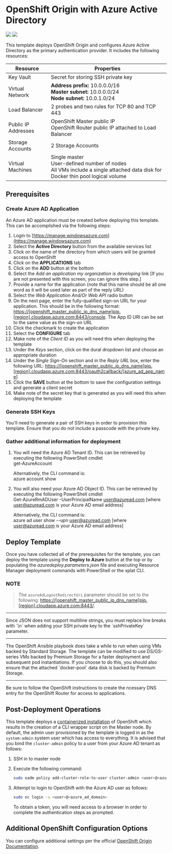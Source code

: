 # OpenShift Origin with Azure Active Directory

<a href="https://portal.azure.com/#create/Microsoft.Template/uri/https%3A%2F%2Fraw.githubusercontent.com%2Fanweiss%2Fazure-quickstart-templates%2Fopenshift-origin-rhel%2Fopenshift-origin-rhel%2Fazuredeploy.json" target="_blank"><img src="http://azuredeploy.net/deploybutton.png"/></a>
<a href="http://armviz.io/#/?load=https%3A%2F%2Fraw.githubusercontent.com%2Fanweiss%2Fazure-quickstart-templates%2Fopenshift-origin-rhel%2Fopenshift-origin-rhel%2Fazuredeploy.json" target="_blank">
    <img src="http://armviz.io/visualizebutton.png"/>
</a>

This template deploys OpenShift Origin and configures Azure Active Directory as the primary authentication provider. It includes the following resources:

|Resource           |Properties                                                                                                                          |
|-------------------|------------------------------------------------------------------------------------------------------------------------------------|
|Key Vault          |Secret for storing SSH private key                                                                                                  |
|Virtual Network    |**Address prefix:** 10.0.0.0/16<br />**Master subnet:** 10.0.0.0/24<br />**Node subnet:** 10.0.1.0/24                               |
|Load Balancer      |2 probes and two rules for TCP 80 and TCP 443                                                                                       |
|Public IP Addresses|OpenShift Master public IP<br />OpenShift Router public IP attached to Load Balancer                                                |
|Storage Accounts   |2 Storage Accounts                                                                                                                  |
|Virtual Machines   |Single master<br />User-defined number of nodes<br />All VMs include a single attached data disk for Docker thin pool logical volume|

## Prerequisites

### Create Azure AD Application

An Azure AD application must be created before deploying this template. This can be accomplished via the following steps:

1. Login to [https://manage.windowsazure.com](https://manage.windowsazure.com)
2. Select the **Active Directory** button from the available services list
3. Click on the name of the directory from which users will be granted access to OpenShift
4. Click on the **APPLICATIONS** tab
5. Click on the **ADD** button at the bottom
6. Select the *Add an application my organization is developing* link [If you are not presented with this screen, you can ignore this step.]
7. Provide a name for the application (note that this name should be all one word as it will be used later as part of the reply URL)
8. Select the *Web Application And/Or Web API* radio button
9. On the next page, enter the fully-qualified sign-on URL for your application. This should be in the following format: [https://[openshift_master_public_ip_dns_name]pip.[region].cloudapp.azure.com:8443/console](). The App ID URI can be set to the same value as the sign-on URL
11. Click the checkmark to create the application
12. Select the **CONFIGURE** tab
13. Make note of the *Client ID* as you will need this when deploying the template
14. Under the *Keys* section, click on the dural dropdown list and choose an appropriate duration 
15. Under the *Single Sign-On* section and in the *Reply URL* box, enter the following URL: [https://[openshift_master_public_ip_dns_name]pip.[region].cloudapp.azure.com:8443/oauth2callback/[azure_ad_app_name]]()
16. Click the **SAVE** button at the bottom to save the configuration settings and generate a client secret
17. Make note of the secret key that is generated as you will need this when deploying the template

### Generate SSH Keys

You'll need to generate a pair of SSH keys in order to provision this template. Ensure that you do not include a passcode with the private key.

### Gather additional information for deployment

1. You will need the Azure AD Tenant ID.  This can be retrieved by executing the following PowerShell cmdlet </br>
     get-AzureAccount </br>

	Alternatively, the CLI command is: </br>
		azure account show

2. You will also need your Azure AD Object ID.  This can be retrieved by executing the following PowerShell cmdlet </br>
     Get-AzureRmADUser -UserPrincipalName user@azuread.com [where user@azuread.com is your Azure AD email address] </br>
	
	Alternatively, the CLI command is: </br>
		azure ad user show --upn user@azuread.com [where user@azuread.com is your Azure AD email address]

## Deploy Template

Once you have collected all of the prerequisites for the template, you can deploy the template using the **Deploy to Azure** button at the top or by populating the *azuredeploy.parameters.json* file and executing Resource Manager deployment commands with PowerShell or the xplat CLI.

### NOTE

> The `azureAdLogoutRedirectUri` parameter should be set to the following: [https://[openshift_master_public_ip_dns_name]pip.[region].cloudapp.azure.com:8443/]().
<hr />
Since JSON does not support multiline strings, you must replace line breaks with `\n` when adding your SSH private key to the `sshPrivateKey` parameter. 
<hr />
The OpenShift Ansible playbook does take a while to run when using VMs backed by Standard Storage. The template can be modified to use DS/GS-series VMs backed by Premium Storage for a faster deployment and subsequent pod instantiations. If you choose to do this, you should also ensure that the attached `docker-pool` data disk is backed by Premium Storage.
<hr />
Be sure to follow the OpenShift instructions to create the ncessary DNS entry for the OpenShift Router for access to applications.

## Post-Deployment Operations

This template deploys a [containerized installation](https://docs.openshift.org/latest/install_config/install/rpm_vs_containerized.html) of OpenShift which results in the creation of a CLI wrapper script on the Master node. By default, the admin user provisioned by the template is logged in as the `system:admin` system user which has access to everything. It is advised that you bind the `cluster-admin` policy to a user from your Azure AD tenant as follows:

1. SSH in to master node
2. Execute the following command:

   ```sh
   sudo oadm policy add-cluster-role-to-user cluster-admin <user>@<azure_ad_domain>
   ```

3. Attempt to login to OpenShift with the Azure AD user as follows:

   ```sh
   sudo oc login -u <user>@<azure_ad_domain>
   ```
   
   To obtain a token, you will need access to a browser in order to complete the authentication steps as prompted.
 
## Additional OpenShift Configuration Options
 
You can configure additional settings per the official [OpenShift Origin Documentation](https://docs.openshift.org/latest/welcome/index.html).
